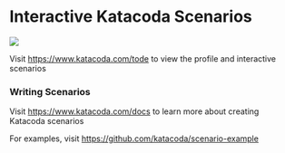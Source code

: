 # Interactive Katacoda Scenarios

[![](http://shields.katacoda.com/katacoda/tode/count.svg)](https://www.katacoda.com/tode "Get your profile on Katacoda.com")

Visit https://www.katacoda.com/tode to view the profile and interactive scenarios

### Writing Scenarios
Visit https://www.katacoda.com/docs to learn more about creating Katacoda scenarios

For examples, visit https://github.com/katacoda/scenario-example
